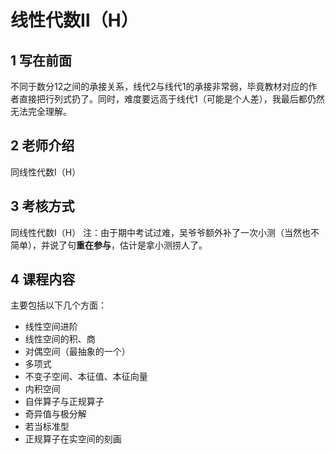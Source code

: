 # 线性代数Ⅱ（H）
## 1 写在前面
不同于数分12之间的承接关系，线代2与线代1的承接非常弱，毕竟教材对应的作者直接把行列式扔了。同时，难度要远高于线代1（可能是个人差），我最后都仍然无法完全理解。
## 2 老师介绍
同线性代数Ⅰ（H）
## 3 考核方式
同线性代数Ⅰ（H）
注：由于期中考试过难，吴爷爷额外补了一次小测（当然也不简单），并说了句**重在参与**，估计是拿小测捞人了。
## 4 课程内容
主要包括以下几个方面：

- 线性空间进阶
- 线性空间的积、商
- 对偶空间（最抽象的一个）
- 多项式
- 不变子空间、本征值、本征向量
- 内积空间
- 自伴算子与正规算子
- 奇异值与极分解
- 若当标准型
- 正规算子在实空间的刻画